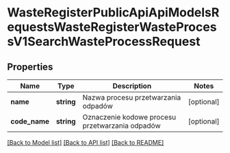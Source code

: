 # WasteRegisterPublicApiApiModelsRequestsWasteRegisterWasteProcessV1SearchWasteProcessRequest

## Properties
Name | Type | Description | Notes
------------ | ------------- | ------------- | -------------
**name** | **string** | Nazwa procesu przetwarzania odpadów | [optional] 
**code_name** | **string** | Oznaczenie kodowe procesu przetwarzania odpadów | [optional] 

[[Back to Model list]](../README.md#documentation-for-models) [[Back to API list]](../README.md#documentation-for-api-endpoints) [[Back to README]](../README.md)



